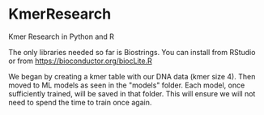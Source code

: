 # KmerResearch
Kmer Research in Python and R


The only libraries needed so far is Biostrings. You can install from RStudio or from https://bioconductor.org/biocLite.R

We began by creating a kmer table with our DNA data (kmer size 4). Then moved to ML models as seen in the "models" folder. Each model, once sufficiently trained, will be saved in that folder. This will ensure we will not need to spend the time to train once again.
